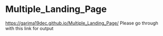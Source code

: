 # Multiple_Landing_Page

https://garima19dec.github.io/Multiple_Landing_Page/  Please go through with this link for output
